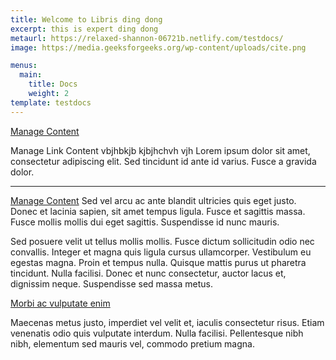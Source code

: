 ```yaml
---
title: Welcome to Libris ding dong
excerpt: this is expert ding dong
metaurl: https://relaxed-shannon-06721b.netlify.com/testdocs/
image: https://media.geeksforgeeks.org/wp-content/uploads/cite.png

menus:
  main:
    title: Docs
    weight: 2
template: testdocs
---
```

<a href="/docs/manage-content/">Manage Content</a>
<Link
      to="/docs/manage-content/"
      activeStyle={{ color: "red" }}
    >
      Manage Link Content
    </Link>
    vbjhbkjb kjbjhchvh vjh
Lorem ipsum dolor sit amet, consectetur adipiscing elit. Sed tincidunt id ante id varius. Fusce a gravida dolor.

***
<a href="/docs/manage-content/">Manage Content</a>
Sed vel arcu ac ante blandit ultricies quis eget justo. Donec et lacinia sapien, sit amet tempus ligula. Fusce et sagittis massa. Fusce mollis mollis dui eget sagittis. Suspendisse id nunc mauris.

Sed posuere velit ut tellus mollis mollis. Fusce dictum sollicitudin odio nec convallis. Integer et magna quis ligula cursus ullamcorper. Vestibulum eu egestas magna. Proin et tempus nulla. Quisque mattis purus ut pharetra tincidunt. Nulla facilisi. Donec et nunc consectetur, auctor lacus et, dignissim neque. Suspendisse sed massa metus.

[Morbi ac vulputate enim](https://stackbit.com)

Maecenas metus justo, imperdiet vel velit et, iaculis consectetur risus. Etiam venenatis odio quis vulputate interdum. Nulla facilisi. Pellentesque nibh nibh, elementum sed mauris vel, commodo pretium magna.
